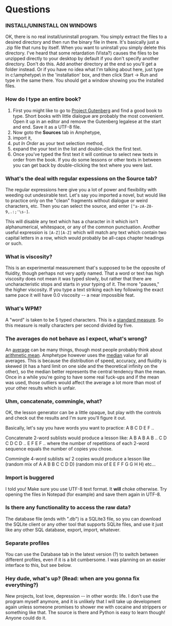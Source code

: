 # Questions #

### INSTALL/UNINSTALL ON WINDOWS ###

OK, there is no real install/uninstall program. You simply extract the files to a desired directory and then run the binary file in there. It's basically just a .zip file that runs by itself. When you want to uninstall you simply delete this directory. I've heard that some retardation (Vista?) causes the files to be unzipped directly to your desktop by default if you don't specify another directory. Don't do this. Add another directory at the end so you'll get a folder instead. Or if you have no idea what I'm talking about here, just type in c:\amphetype\ in the 'installation' box, and then click Start -> Run and type in the same there. You should get a window showing you the installed files.

### How do I type an entire book? ###

  1. First you might like to go to [Project Gutenberg](http://www.gutenberg.org/wiki/Main_Page) and find a good book to type. Short books with little dialogue are probably the most convenient. Open it up in an editor and remove the Gutenberg legalese at the start and end. Save it as a UTF-8 file.
  1. Now goto the **Sources** tab in Amphetype,
  1. import it,
  1. put _In Order_ as your text selection method,
  1. expand the your text in the list and double-click the first text.
  1. Once you've typed the first text it will continue to select new texts in order from the book. If you do some lessons or other texts in between you can get back by double-clicking the text where you were last.

### What's the deal with regular expessions on the Source tab? ###

The regular expressions here give you a lot of power and flexibility
with weeding out undesirable text. Let's say you imported a novel, but would like
to practice only on the "clean" fragments without dialogue or weird characters, etc.
Then you can select the source, and enter `[^a-zA-Z0-9,.:;'\s-]`.

This will disable any text which has a character in it which isn't alphanumerical,
whitespace, or any of the common punctuation. Another useful expression is `[A-Z][A-Z]`
which will match any text which contain two capital letters in a row, which would probably
be all-caps chapter headings or such.

### What is viscosity? ###

This is an experimental measurement that's supposed to be the opposite of fluidity, though perhaps not very aptly named. That a word or text has high viscosity does not mean it was typed slowly, but rather that there are uncharacteristic stops and starts in your typing of it. The more "pauses," the higher viscosity. If you type a text striking each key following the exact same pace it will have 0.0 viscosity -- a near impossible feat.

### What's WPM? ###

A "word" is taken to be 5 typed characters. This is a [standard measure](http://en.wikipedia.org/wiki/Words_per_minute). So this measure is really characters per second divided by five.

### The averages do not behave as I expect, what's wrong? ###

An [average](http://en.wikipedia.org/wiki/Average) can be many things,
though most people probably think about [arithmetic mean](http://en.wikipedia.org/wiki/Arithmetic_mean).
Amphetype however uses the [median](http://en.wikipedia.org/wiki/Median) value
for all averages. This is because the distribution of speed, accuracy, and fluidity
is skewed (it has a hard limit on one side and the theoretical infinity on the other),
so the median better represents the central tendency than the mean. Once in a while
you're going to have some real fuck-ups and if the mean was used, those outliers
would affect the average a lot more than most of your other results which is unfair.

### Uhm, concatenate, commingle, what? ###

OK, the lesson generator can be a little opaque, but play with the controls and check out the results and I'm sure you'll figure it out.

Basically, let's say you have words you want to practice: A B C D E F ..

Concatenate 2-word sublists would produce a lesson like: A B A B A B .. C D C D C D .. E F E F .. where the number of repetitions of each 2-word sequence equals the number of copies you chose.

Commingle 4-word sublists w/ 2 copies would produce a lesson like (random mix of A A B B C C D D) (random mix of E E F F G G H H) etc...

### Import is buggered ###

I told you! Make sure you use UTF-8 text format. It **will** choke otherwise. Try opening the files in Notepad (for example) and save them again in UTF-8.

### Is there any functionality to access the raw data? ###

The database file (ends with ".db") is a SQLite3 file, so you can download the SQLite client or any other tool that supports SQLite files, and use it just like any other SQL database, export, import, whatever.

### Separate profiles ###

You can use the Database tab in the latest version (?) to switch between different profiles, even if it is a bit cumbersome. I was planning on an easier interface to this, but see below.

### Hey dude, what's up? (Read: when are you gonna fix everything?) ###

New projects, lost love, depression -- in other words: life. I don't use the program myself anymore, and it is unlikely that I will take up development again unless someone promises to shower me with cocaine and strippers or something like that. The source is there and Python is easy to learn though! Anyone could do it.